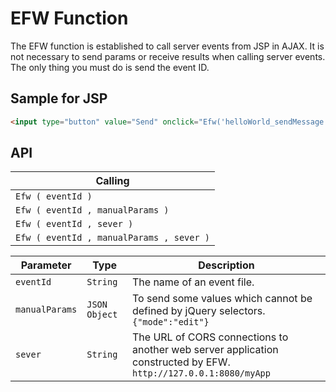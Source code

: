 # EFW Function

The EFW function is established to call server events from JSP in AJAX. It is not necessary to send params or receive results when calling server events. The only thing you must do is send the event ID.

## Sample for JSP

```html
<input type="button" value="Send" onclick="Efw('helloWorld_sendMessage')">
```

## API

| Calling |
|---|
| `Efw ( eventId )` |
| `Efw ( eventId , manualParams )` |
| `Efw ( eventId , sever )` |
| `Efw ( eventId , manualParams , sever )` |

| Parameter | Type | Description |
|---|---|---|
| `eventId` | `String` | The name of an event file. |
| `manualParams` | `JSON Object` | To send some values which cannot be defined by jQuery selectors. <br>```{"mode":"edit"}``` |
| `sever` | `String` | The URL of CORS connections to another web server application constructed by EFW. <br>```http://127.0.0.1:8080/myApp``` |
